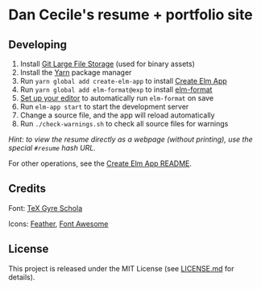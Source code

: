 # Dan Cecile's resume + portfolio site

## Developing

1. Install [Git Large File Storage](https://git-lfs.github.com/) (used for binary assets)
2. Install the [Yarn](https://yarnpkg.com/en/docs/install) package manager
3. Run `yarn global add create-elm-app` to install [Create Elm App](https://github.com/halfzebra/create-elm-app)
4. Run `yarn global add elm-format@exp` to install [elm-format](https://github.com/avh4/elm-format)
5. [Set up your editor](https://github.com/avh4/elm-format#detailed-instructions) to automatically run `elm-format` on save
6. Run `elm-app start` to start the development server
7. Change a source file, and the app will reload automatically
8. Run `./check-warnings.sh` to check all source files for warnings

_Hint: to view the resume directly as a webpage (without printing), use the special `#resume` hash URL._

For other operations, see the [Create Elm App README](https://github.com/halfzebra/create-elm-app/tree/master/template).

## Credits

Font: [TeX Gyre Schola](http://www.gust.org.pl/projects/e-foundry/tex-gyre/)

Icons: [Feather](https://feathericons.com/), [Font Awesome](https://fontawesome.com/)

## License

This project is released under the MIT License (see
[LICENSE.md](LICENSE.md) for details).
